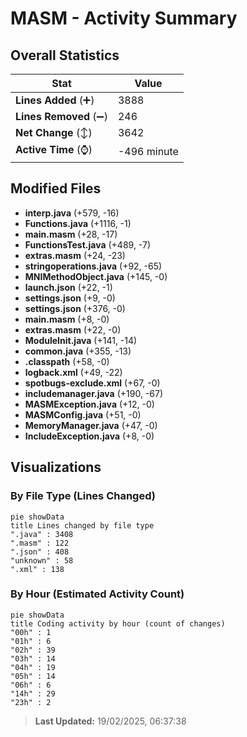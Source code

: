 # MASM - Activity Summary 

## Overall Statistics

| Stat                   | Value                                                             |
| ---------------------- | ----------------------------------------------------------------- |
| **Lines Added** (➕)   | 3888                                          |
| **Lines Removed** (➖) | 246                                        |
| **Net Change** (↕)    | 3642                |
| **Active Time** (⌚)   | -496 minute |


## Modified Files
- **interp.java** (+579, -16)
- **Functions.java** (+1116, -1)
- **main.masm** (+28, -17)
- **FunctionsTest.java** (+489, -7)
- **extras.masm** (+24, -23)
- **stringoperations.java** (+92, -65)
- **MNIMethodObject.java** (+145, -0)
- **launch.json** (+22, -1)
- **settings.json** (+9, -0)
- **settings.json** (+376, -0)
- **main.masm** (+8, -0)
- **extras.masm** (+22, -0)
- **ModuleInit.java** (+141, -14)
- **common.java** (+355, -13)
- **.classpath** (+58, -0)
- **logback.xml** (+49, -22)
- **spotbugs-exclude.xml** (+67, -0)
- **includemanager.java** (+190, -67)
- **MASMException.java** (+12, -0)
- **MASMConfig.java** (+51, -0)
- **MemoryManager.java** (+47, -0)
- **IncludeException.java** (+8, -0)

## Visualizations

### By File Type (Lines Changed)

```mermaid
pie showData
title Lines changed by file type
".java" : 3408
".masm" : 122
".json" : 408
"unknown" : 58
".xml" : 138
```

### By Hour (Estimated Activity Count)

```mermaid
pie showData
title Coding activity by hour (count of changes)
"00h" : 1
"01h" : 6
"02h" : 39
"03h" : 14
"04h" : 19
"05h" : 14
"06h" : 6
"14h" : 29
"23h" : 2
```


> **Last Updated:** 19/02/2025, 06:37:38